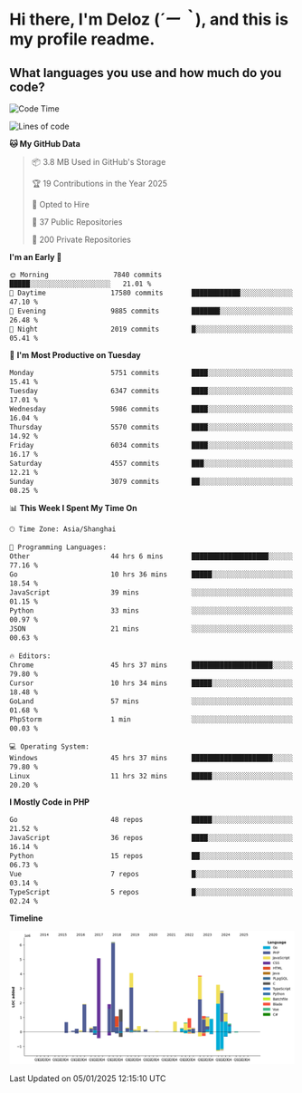 # **Hi there, I'm Deloz (*´ー｀*), and this is my profile readme.**

## **What languages you use and how much do you code?**

<!--START_SECTION:waka-->
![Code Time](http://img.shields.io/badge/Code%20Time-5%2C434%20hrs%2039%20mins-blue)

![Lines of code](https://img.shields.io/badge/From%20Hello%20World%20I%27ve%20Written-42.0%20million%20lines%20of%20code-blue)

**🐱 My GitHub Data** 

> 📦 3.8 MB Used in GitHub's Storage 
 > 
> 🏆 19 Contributions in the Year 2025
 > 
> 💼 Opted to Hire
 > 
> 📜 37 Public Repositories 
 > 
> 🔑 200 Private Repositories 
 > 
**I'm an Early 🐤** 

```text
🌞 Morning                7840 commits        █████░░░░░░░░░░░░░░░░░░░░   21.01 % 
🌆 Daytime                17580 commits       ████████████░░░░░░░░░░░░░   47.10 % 
🌃 Evening                9885 commits        ███████░░░░░░░░░░░░░░░░░░   26.48 % 
🌙 Night                  2019 commits        █░░░░░░░░░░░░░░░░░░░░░░░░   05.41 % 
```
📅 **I'm Most Productive on Tuesday** 

```text
Monday                   5751 commits        ████░░░░░░░░░░░░░░░░░░░░░   15.41 % 
Tuesday                  6347 commits        ████░░░░░░░░░░░░░░░░░░░░░   17.01 % 
Wednesday                5986 commits        ████░░░░░░░░░░░░░░░░░░░░░   16.04 % 
Thursday                 5570 commits        ████░░░░░░░░░░░░░░░░░░░░░   14.92 % 
Friday                   6034 commits        ████░░░░░░░░░░░░░░░░░░░░░   16.17 % 
Saturday                 4557 commits        ███░░░░░░░░░░░░░░░░░░░░░░   12.21 % 
Sunday                   3079 commits        ██░░░░░░░░░░░░░░░░░░░░░░░   08.25 % 
```


📊 **This Week I Spent My Time On** 

```text
🕑︎ Time Zone: Asia/Shanghai

💬 Programming Languages: 
Other                    44 hrs 6 mins       ███████████████████░░░░░░   77.16 % 
Go                       10 hrs 36 mins      █████░░░░░░░░░░░░░░░░░░░░   18.54 % 
JavaScript               39 mins             ░░░░░░░░░░░░░░░░░░░░░░░░░   01.15 % 
Python                   33 mins             ░░░░░░░░░░░░░░░░░░░░░░░░░   00.97 % 
JSON                     21 mins             ░░░░░░░░░░░░░░░░░░░░░░░░░   00.63 % 

🔥 Editors: 
Chrome                   45 hrs 37 mins      ████████████████████░░░░░   79.80 % 
Cursor                   10 hrs 34 mins      █████░░░░░░░░░░░░░░░░░░░░   18.48 % 
GoLand                   57 mins             ░░░░░░░░░░░░░░░░░░░░░░░░░   01.68 % 
PhpStorm                 1 min               ░░░░░░░░░░░░░░░░░░░░░░░░░   00.03 % 

💻 Operating System: 
Windows                  45 hrs 37 mins      ████████████████████░░░░░   79.80 % 
Linux                    11 hrs 32 mins      █████░░░░░░░░░░░░░░░░░░░░   20.20 % 
```

**I Mostly Code in PHP** 

```text
Go                       48 repos            █████░░░░░░░░░░░░░░░░░░░░   21.52 % 
JavaScript               36 repos            ████░░░░░░░░░░░░░░░░░░░░░   16.14 % 
Python                   15 repos            ██░░░░░░░░░░░░░░░░░░░░░░░   06.73 % 
Vue                      7 repos             █░░░░░░░░░░░░░░░░░░░░░░░░   03.14 % 
TypeScript               5 repos             █░░░░░░░░░░░░░░░░░░░░░░░░   02.24 % 
```



**Timeline**

![Lines of Code chart](https://raw.githubusercontent.com/deloz/deloz/main/assets/bar_graph.png)


 Last Updated on 05/01/2025 12:15:10 UTC
<!--END_SECTION:waka-->
